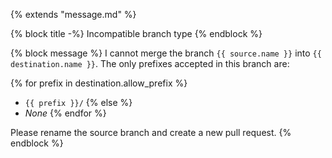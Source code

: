 {% extends "message.md" %}

{% block title -%}
Incompatible branch type
{% endblock %}

{% block message %}
I cannot merge the branch `{{ source.name }}` into
`{{ destination.name }}`.
The only prefixes accepted in this branch are:

{% for prefix in destination.allow_prefix %}
* `{{ prefix }}/`
{% else %}
* *None*
{% endfor %}

Please rename the source branch and create a new pull request.
{% endblock %}
